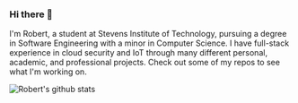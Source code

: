 ### Hi there 👋

I'm Robert, a student at Stevens Institute of Technology, pursuing a degree in Software Engineering with a minor in Computer Science. I have full-stack experience in cloud security and IoT through many different personal, academic, and professional projects. Check out some of my repos to see what I'm working on.

![Robert's github stats](https://github-readme-stats.vercel.app/api?username=robertschaedler3&count_private=true&show_icons=true&hide_title=true&&hide=issues)

<!--
**robertschaedler3/robertschaedler3** is a ✨ _special_ ✨ repository because its `README.md` (this file) appears on your GitHub profile.

Here are some ideas to get you started:

- 🔭 I’m currently working on ...
- 🌱 I’m currently learning ...
- 👯 I’m looking to collaborate on ...
- 🤔 I’m looking for help with ...
- 💬 Ask me about ...
- 📫 How to reach me: ...
- 😄 Pronouns: ...
- ⚡ Fun fact: ...
-->
